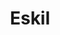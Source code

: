---
layout: profil
title: Eskil
permalink: /profil/eskil
navn: Eskil Dombden
stilling: Daglig leder
profilbilde: /assets/ansatt-bilder/Eskil.jpg
bosted: Stavern
links:
discord: Eskil#6979
books: [
{
    book: "Metodiske Tilgange i Socialt Arbejde",
    year: "2015",
    publisher: "Hans Reitzels Forlag",
    buy: "https://www.adlibris.com/no/bok/metodiske-tilgange-i-socialt-arbejde-9788741258003",
},
{
    book: "Erstatt aggresjonen",
    year: "????",
    publisher: "Universitetsforlaget",
    buy: "https://www.norli.no/erstatt-aggresjonen",
},
]
contacts: ["eskil@getacademy.no", "45485922"]
description: [
        "Eskil har pedagogisk bachelorutdanning med videreutdanning fra VID vitenskapelige høgskole i Oslo.",
        "Han har jobbet som lærer, prosjektleder, metodeutvikler, foredragsholder og høgskolelærer ved VID vitenskapelige høgskole i Oslo."] 
brenner-for: [
        "Å bevisstgjøre almennheten om at det å gjøre feil ikke nødvendigvis en dårlig ting, snarer tvert imot, man lærer mest av å feile, da feiling betyr læring!",
        "Growth mindset (veksttankesett)",
        "Positiv psykologi",
        "Styrkebasert tilnærming",
      ]
---